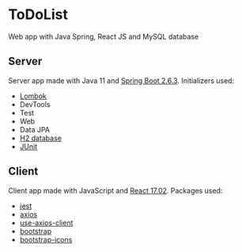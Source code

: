 # ToDoList
Web app with Java Spring, React JS and MySQL database

## Server
Server app made with Java 11 and [Spring Boot 2.6.3](https://spring.io/).
Initializers used:
- [Lombok](https://projectlombok.org/)
- DevTools
- Test
- Web
- Data JPA
- [H2 database](https://www.h2database.com/html/main.html)
- [JUnit](https://junit.org/junit5/)

## Client
Client app made with JavaScript and [React 17.02](https://reactjs.org/).
Packages used:
- [jest](https://jestjs.io/)
- [axios](https://axios-http.com/)
- [use-axios-client](https://use-axios-client.io/)
- [bootstrap](https://getbootstrap.com/)
- [bootstrap-icons](https://icons.getbootstrap.com/)
